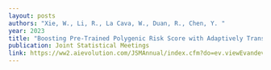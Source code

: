 ```yaml
---
layout: posts
authors: "Xie, W., Li, R., La Cava, W., Duan, R., Chen, Y. "
year: 2023
title: "Boosting Pre-Trained Polygenic Risk Score with Adaptively Transformed Genetic Predictors"
publication: Joint Statistical Meetings
link: https://ww2.aievolution.com/JSMAnnual/index.cfm?do=ev.viewEvandev=4225
---
```

